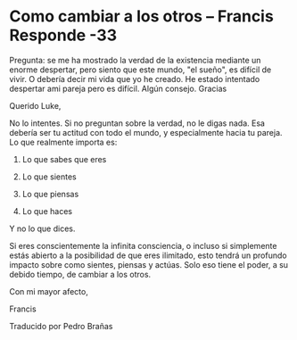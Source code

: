 # Como cambiar a los otros – Francis Responde -33

Pregunta: se me ha mostrado la verdad de la existencia mediante un enorme despertar, pero siento que este mundo, "el sueño", es difícil de vivir. O debería decir mi vida que yo he creado. He estado intentado despertar ami pareja pero es difícil. Algún consejo. Gracias

Querido Luke,

No lo intentes. Si no preguntan sobre la verdad, no le digas nada. Esa debería ser tu actitud con todo el mundo, y especialmente hacia tu pareja. Lo que realmente importa es:

1. Lo que sabes que eres

2. Lo que sientes

3. Lo que piensas

4. Lo que haces

Y no lo que dices.

Si eres conscientemente la infinita consciencia, o incluso si simplemente estás abierto a la posibilidad de que eres ilimitado, esto tendrá un profundo impacto sobre como sientes, piensas y actúas. Solo eso tiene el poder, a su debido tiempo, de cambiar a los otros.

Con mi mayor afecto,

Francis

Traducido por Pedro Brañas

